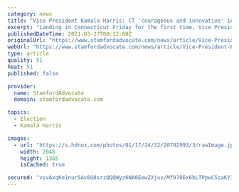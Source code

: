 ```yaml
---
category: news
title: "Vice President Kamala Harris: CT 'courageous and innovative' in COVID response"
excerpt: "Landing in Connecticut Friday for the first time, Vice President Kamala Harris hailed the state for being “courageous and innovative” in helping children during a pandemic that has underscored the need to fight poverty and boost education."
publishedDateTime: 2021-03-27T00:12:00Z
originalUrl: "https://www.stamfordadvocate.com/news/article/Vice-President-Kamala-Harris-to-visit-New-Haven-16055501.php"
webUrl: "https://www.stamfordadvocate.com/news/article/Vice-President-Kamala-Harris-to-visit-New-Haven-16055501.php"
type: article
quality: 51
heat: 51
published: false

provider:
  name: StamfordAdvocate
  domain: stamfordadvocate.com

topics:
  - Election
  - Kamala Harris

images:
  - url: "https://s.hdnux.com/photos/01/17/24/32/20792993/3/rawImage.jpg"
    width: 2048
    height: 1365
    isCached: true

secured: "vsvAxqKe1nur5As6Q8srzQQQWyz6NA6EewZXjuv/Mf970Ex6bLTPpwCSsaKY3vq03ybmRw7z59X/rUjdaji8ZoulA4SwtMnIVBecR74MoG4Oe8CkoYug9cwryP19gzS/pmkQf0ewon1H/9P/AgfeZcycXwhR0Ei9nVkna7Akud+k4LYgphe4HlrvOn+3dxpkLsN88aj3aRQ/a7McDkr+GHeQomYnX4k+YwTi8qlwwQ5q6GOA7gn6+YXHz2TOad3ysnXfIM2KJAemBxRJzor6CIo2wCjErXpSObt87xBsWxQ8LgbUeHxAf2DNYBPJz6VNF0Wn0tPvYaatjS8mBlzlq7DdbBfJHsuvzc/O7GRMPfE=;rnKG5DP51iIJoqypz3kMfw=="
---
```


